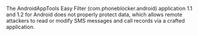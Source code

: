 The AndroidAppTools Easy Filter (com.phoneblocker.android) application 1.1 and 1.2 for Android does not properly protect data, which allows remote attackers to read or modify SMS messages and call records via a crafted application.